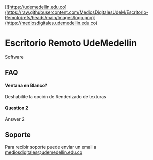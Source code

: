 
[![https://udemedellin.edu.co](https://raw.githubusercontent.com/MediosDigitalesUdeM/Escritorio-Remoto/refs/heads/main/Images/logo.png)](https://mediosdigitales.udemedellin.edu.co)


# Escritorio Remoto UdeMedellin

Software 


## FAQ

#### Ventana en Blanco?

Deshabilite la opción de Renderizado de texturas

#### Question 2

Answer 2


## Soporte

Para recibir soporte puede enviar un email a mediosdigitales@udemedellin.edu.co

